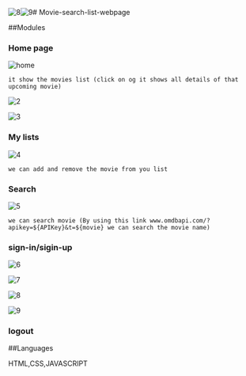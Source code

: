 ![8](https://github.com/bhimeshpeddireddy/movie-search-list-webpage/assets/129535473/8c20dd9a-85bc-4dc7-90fa-58b39c46954f)![9](https://github.com/bhimeshpeddireddy/movie-search-list-webpage/assets/129535473/e422af38-89b2-4f7a-a0f4-6bf33a755741)# Movie-search-list-webpage

##Modules

### Home page
![home](https://github.com/bhimeshpeddireddy/movie-search-list-webpage/assets/129535473/51be26eb-88f1-4c67-b27d-6f8166e471d0)

    it show the movies list (click on og it shows all details of that upcoming movie)
    
![2](https://github.com/bhimeshpeddireddy/movie-search-list-webpage/assets/129535473/7b9ed15c-5e41-47c2-befd-808b2f39bf1d)


![3](https://github.com/bhimeshpeddireddy/movie-search-list-webpage/assets/129535473/52b83d1a-692d-45a5-8a86-2d77b258059d)

### My  lists
![4](https://github.com/bhimeshpeddireddy/movie-search-list-webpage/assets/129535473/5847936e-6020-469b-a6e7-bd2cc1bfc924)

    we can add and remove the movie from you list
### Search
![5](https://github.com/bhimeshpeddireddy/movie-search-list-webpage/assets/129535473/3fc95e98-e1f0-46fa-9661-07c95ed6d34e)

    we can search movie (By using this link www.omdbapi.com/?apikey=${APIKey}&t=${movie} we can search the movie name)
### sign-in/sigin-up

![6](https://github.com/bhimeshpeddireddy/movie-search-list-webpage/assets/129535473/53b1d882-5dce-4d6a-9f1c-db0e419b06d3)


![7](https://github.com/bhimeshpeddireddy/movie-search-list-webpage/assets/129535473/b543b3c6-2aaa-4009-bc6f-3f320182db4b)

![8](https://github.com/bhimeshpeddireddy/movie-search-list-webpage/assets/129535473/ac73a6f2-8003-40bd-8c03-e70fdc23e110)


![9](https://github.com/bhimeshpeddireddy/movie-search-list-webpage/assets/129535473/ec42cc0e-de64-452d-a919-712001d74769)


### logout


##Languages
 
 HTML,CSS,JAVASCRIPT


